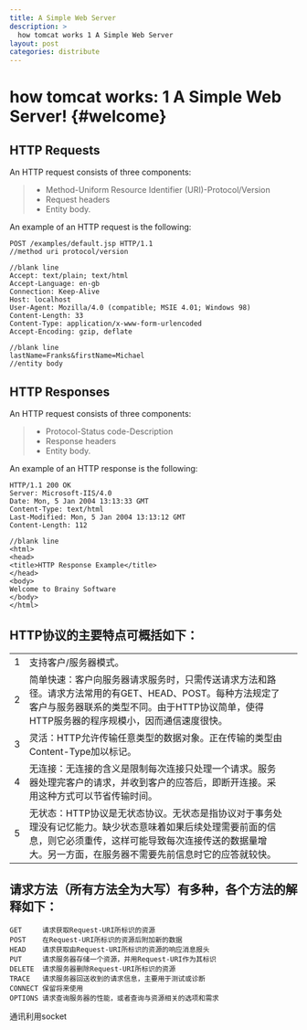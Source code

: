 ```yaml
---
title: A Simple Web Server
description: >
  how tomcat works 1 A Simple Web Server
layout: post
categories: distribute
---
```


how tomcat works: 1 A Simple Web Server!	{#welcome}
=====================

HTTP Requests
--------
An HTTP request consists of three components:

> 
> - Method-Uniform Resource Identifier (URI)-Protocol/Version
> - Request headers
> - Entity body.

An example of an HTTP request is the following:
```
POST /examples/default.jsp HTTP/1.1                                  //method uri protocol/version
                                                                     //blank line
Accept: text/plain; text/html
Accept-Language: en-gb
Connection: Keep-Alive
Host: localhost
User-Agent: Mozilla/4.0 (compatible; MSIE 4.01; Windows 98)
Content-Length: 33
Content-Type: application/x-www-form-urlencoded
Accept-Encoding: gzip, deflate
                                                                     //blank line
lastName=Franks&firstName=Michael                                    //entity body
```
HTTP Responses
--------
An HTTP request consists of three components:

> 
> - Protocol-Status code-Description
> - Response headers
> - Entity body.

An example of an HTTP response is the following:
```
HTTP/1.1 200 OK 
Server: Microsoft-IIS/4.0 
Date: Mon, 5 Jan 2004 13:13:33 GMT 
Content-Type: text/html 
Last-Modified: Mon, 5 Jan 2004 13:13:12 GMT 
Content-Length: 112 
                                                                     //blank line          
<html>
<head>
<title>HTTP Response Example</title>
</head>
<body>
Welcome to Brainy Software
</body>
</html>
```

HTTP协议的主要特点可概括如下：
----

|       |   |   |
| ---- | ------| -- |
| 1  | 支持客户/服务器模式。 |     |
| 2  |   简单快速：客户向服务器请求服务时，只需传送请求方法和路径。请求方法常用的有GET、HEAD、POST。每种方法规定了客户与服务器联系的类型不同。由于HTTP协议简单，使得HTTP服务器的程序规模小，因而通信速度很快。|    |
| 3  |    灵活：HTTP允许传输任意类型的数据对象。正在传输的类型由Content-Type加以标记。 |   |
| 4  |    无连接：无连接的含义是限制每次连接只处理一个请求。服务器处理完客户的请求，并收到客户的应答后，即断开连接。采用这种方式可以节省传输时间。 |   |
| 5  |    无状态：HTTP协议是无状态协议。无状态是指协议对于事务处理没有记忆能力。缺少状态意味着如果后续处理需要前面的信息，则它必须重传，这样可能导致每次连接传送的数据量增大。另一方面，在服务器不需要先前信息时它的应答就较快。 |   |


请求方法（所有方法全为大写）有多种，各个方法的解释如下：
---
```
GET     请求获取Request-URI所标识的资源
POST    在Request-URI所标识的资源后附加新的数据
HEAD    请求获取由Request-URI所标识的资源的响应消息报头
PUT     请求服务器存储一个资源，并用Request-URI作为其标识
DELETE  请求服务器删除Request-URI所标识的资源
TRACE   请求服务器回送收到的请求信息，主要用于测试或诊断
CONNECT 保留将来使用
OPTIONS 请求查询服务器的性能，或者查询与资源相关的选项和需求 
```

通讯利用socket
